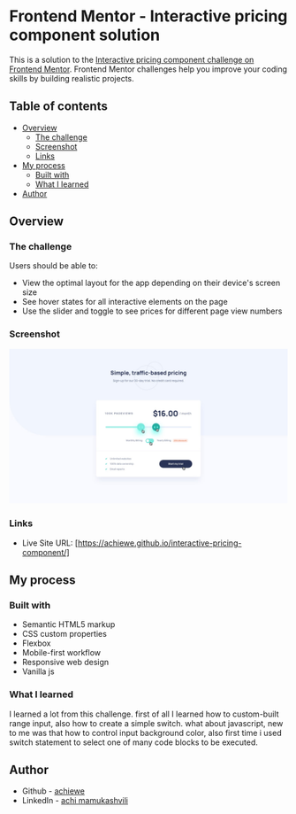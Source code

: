 # Frontend Mentor - Interactive pricing component solution

This is a solution to the [Interactive pricing component challenge on Frontend Mentor](https://www.frontendmentor.io/challenges/interactive-pricing-component-t0m8PIyY8). Frontend Mentor challenges help you improve your coding skills by building realistic projects. 

## Table of contents

- [Overview](#overview)
  - [The challenge](#the-challenge)
  - [Screenshot](#screenshot)
  - [Links](#links)
- [My process](#my-process)
  - [Built with](#built-with)
  - [What I learned](#what-i-learned)
- [Author](#author)


## Overview

### The challenge

Users should be able to:

- View the optimal layout for the app depending on their device's screen size
- See hover states for all interactive elements on the page
- Use the slider and toggle to see prices for different page view numbers

### Screenshot

![](./design/active-states.jpg)


### Links

- Live Site URL: [https://achiewe.github.io/interactive-pricing-component/]

## My process

### Built with
- Semantic HTML5 markup
- CSS custom properties
- Flexbox
- Mobile-first workflow
- Responsive web design
- Vanilla js

### What I learned
I learned a lot from this challenge. first of all I learned how to custom-built range input, also how to create a simple switch. what about javascript, new to me was that how to control input background color, also first time i used switch statement to select one of many code blocks to be executed.
## Author

- Github - [achiewe](https://github.com/achiewe)
- LinkedIn - [achi mamukashvili](https://www.linkedin.com/in/achi-mamukashvili-721928263/)
